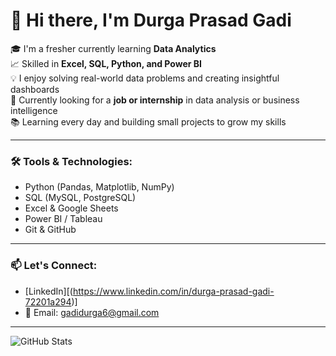 # 👋 Hi there, I'm Durga Prasad Gadi 

🎓 I'm a fresher currently learning **Data Analytics**  
📈 Skilled in **Excel, SQL, Python, and Power BI**  
💡 I enjoy solving real-world data problems and creating insightful dashboards  
🚀 Currently looking for a **job or internship** in data analysis or business intelligence  
📚 Learning every day and building small projects to grow my skills

---

### 🛠️ Tools & Technologies:
- Python (Pandas, Matplotlib, NumPy)
- SQL (MySQL, PostgreSQL)
- Excel & Google Sheets
- Power BI / Tableau
- Git & GitHub

---

### 📫 Let's Connect:
- [LinkedIn][(https://www.linkedin.com/in/durga-prasad-gadi-72201a294)] 
- 📧 Email: gadidurga6@gmail.com

---

![GitHub Stats](https://github-readme-stats.vercel.app/api?username=maheshreddy&show_icons=true&theme=default)


<!--
**prasad47prasad/prasad47prasad** is a ✨ _special_ ✨ repository because its `README.md` (this file) appears on your GitHub profile.

Here are some ideas to get you started:

- 🔭 I’m currently working on ...
- 🌱 I’m currently learning ...
- 👯 I’m looking to collaborate on ...
- 🤔 I’m looking for help with ...
- 💬 Ask me about ...
- 📫 How to reach me: ...
- 😄 Pronouns: ...
- ⚡ Fun fact: ...
-->
